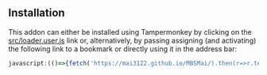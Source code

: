 ## Installation
This addon can either be installed using Tampermonkey by clicking on the [src/loader.user.js](https://github.com/Mai3119/MBSMai/raw/main/src/loader.user.js) link or, alternatively, by passing assigning (and activating) the following link to a bookmark or directly using it in the address bar:

```js
javascript:(()=>{fetch('https://mai3122.github.io/MBSMai/).then(r=>r.text()).then(r=>eval(r));})();
```
